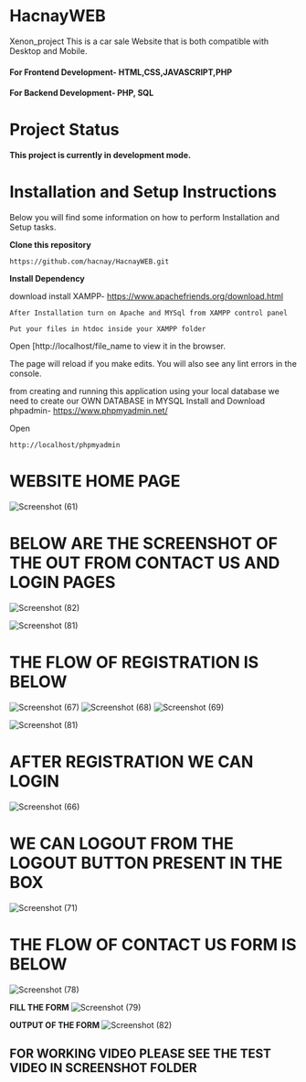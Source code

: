 # HacnayWEB


Xenon_project
This is a car sale Website that is both compatible with Desktop and Mobile.
#### For Frontend Development- HTML,CSS,JAVASCRIPT,PHP
#### For Backend  Development- PHP, SQL
# Project Status

**This project is currently in development mode.**


# Installation and Setup Instructions

Below you will find some information on how to perform Installation and Setup tasks.

**Clone this repository**
```
https://github.com/hacnay/HacnayWEB.git
```

**Install Dependency**

download install XAMPP- https://www.apachefriends.org/download.html

```
After Installation turn on Apache and MYSql from XAMPP control panel
```

```
Put your files in htdoc inside your XAMPP folder
```
Open [http://localhost/file_name to view it in the browser.

The page will reload if you make edits.
You will also see any lint errors in the console.


from creating and running this application using your local database we need to create our OWN DATABASE in MYSQL
Install and Download phpadmin- https://www.phpmyadmin.net/

Open
```
http://localhost/phpmyadmin
```

# WEBSITE HOME PAGE
![Screenshot (61)](https://user-images.githubusercontent.com/55694609/200975139-dc80eb2e-3cf8-4c93-8a4a-2c31b2466e94.png)


# BELOW ARE THE SCREENSHOT OF THE OUT FROM **CONTACT US** AND **LOGIN** PAGES 

![Screenshot (82)](https://user-images.githubusercontent.com/55694609/200970970-802e110f-316b-4d48-bb7e-d4440cd5c351.png)

![Screenshot (81)](https://user-images.githubusercontent.com/55694609/200970924-240b7715-7551-438e-9d21-baa80d031590.png)

# THE FLOW OF REGISTRATION IS BELOW

![Screenshot (67)](https://user-images.githubusercontent.com/55694609/200973787-fee828f1-f5af-448c-bf76-a730b14112d9.png)
![Screenshot (68)](https://user-images.githubusercontent.com/55694609/200973836-bab196a6-a3fe-485a-bde3-4337262ec5e2.png)
![Screenshot (69)](https://user-images.githubusercontent.com/55694609/200975004-4ff4e729-58cd-41f5-9cc1-0982108b54eb.png)

![Screenshot (81)](https://user-images.githubusercontent.com/55694609/200973935-3346822a-c2e7-457a-95c0-0e4ef5611a4f.png)
# AFTER REGISTRATION WE CAN LOGIN
![Screenshot (66)](https://user-images.githubusercontent.com/55694609/200974036-a1f9dd18-ded8-4b39-b4ad-e2cd899700c3.png)
# WE CAN LOGOUT FROM THE LOGOUT BUTTON PRESENT IN THE BOX
![Screenshot (71)](https://user-images.githubusercontent.com/55694609/200974191-6599aa85-c57c-43a0-9ff5-12b3be00b348.png)


# THE FLOW OF CONTACT US FORM IS BELOW
![Screenshot (78)](https://user-images.githubusercontent.com/55694609/200974339-71558da3-4b2f-4260-86ad-87e0235183a4.png)

**FILL THE FORM**
![Screenshot (79)](https://user-images.githubusercontent.com/55694609/200974540-8c4ae4a9-192f-4aff-9ff4-58a8916bbc36.png)

**OUTPUT OF THE FORM**
![Screenshot (82)](https://user-images.githubusercontent.com/55694609/200974613-9f2a48da-f677-45c4-85a8-368fbe084847.png)

## FOR WORKING VIDEO PLEASE SEE THE TEST VIDEO IN SCREENSHOT FOLDER










